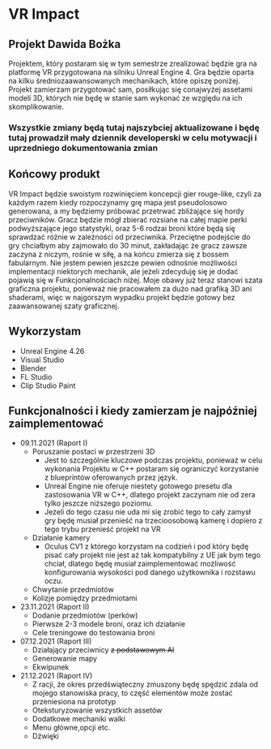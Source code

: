# VR Impact
## Projekt Dawida Bożka

 Projektem, który postaram się w tym semestrze zrealizować będzie gra na platformę VR przygotowana na silniku Unreal Engine 4.
Gra będzie oparta na kilku średniozaawansowanych mechanikach, które opiszę poniżej. Projekt zamierzam przygotować sam,
posiłkując się conajwyżej assetami modeli 3D, których nie będę w stanie sam wykonać ze względu na ich skomplikowanie.

### Wszystkie zmiany będą tutaj najszybciej aktualizowane i będę tutaj prowadził mały dziennik developerski w celu motywacji i uprzedniego dokumentowania zmian
 
## Końcowy produkt 
 VR Impact będzie swoistym rozwinięciem koncepcji gier rouge-like, czyli za każdym razem kiedy rozpoczynamy grę mapa jest pseudolosowo generowana, 
a my będziemy próbować przetrwać zbliżające się hordy przeciwników. Gracz będzie mógł zbierać rozsiane na całej mapie perki podwyższające jego statystyki, oraz 5-6 rodzai broni które będą się sprawdzać różnie w zależności od przeciwnika. Przeciętne podejście do gry chciałbym aby zajmowało do 30 minut, zakładając że gracz zawsze zaczyna z niczym, rośnie w siłę, a na końcu zmierza się z bossem fabularnym. Nie jestem pewien jeszcze pewien odnośnie możliwości implementacji niektorych mechanik, ale jeżeli zdecyduję się je dodać pojawią się w Funkcjonalnościach niżej.
 Moje obawy już teraz stanowi szata graficzna projektu, ponieważ nie pracowałem za dużo nad grafiką 3D ani shaderami, więc w najgorszym wypadku projekt będzie gotowy bez zaawansowanej szaty graficznej.

## Wykorzystam
  - Unreal Engine 4.26
  - Visual Studio
  - Blender
  - FL Studio
  - Clip Studio Paint

## Funkcjonalności i kiedy zamierzam je najpóźniej zaimplementować

- 09.11.2021 (Raport I)
  - Poruszanie postaci w przestrzeni 3D
    - Jest to szczególnie kluczowe podczas projektu, ponieważ w celu wykonania Projektu w C++ postaram się ograniczyć korzystanie z blueprintów oferowanych przez język.
    - Unreal Engine nie oferuje niestety gotowego presetu dla zastosowania VR w C++, dlatego projekt zaczynam nie od zera tylko jeszcze niższego poziomu.
    - Jeżeli do tego czasu nie uda mi się zrobić tego to cały zamysł gry będę musiał przenieść na trzecioosobową kamerę i dopiero z tego trybu przenieść projekt na VR
  - Działanie kamery
    - Oculus CV1 z którego korzystam na codzień i pod który będę pisać cały projekt nie jest aż tak kompatybilny z UE jak bym tego chciał, dlatego będę musiał zaimplementować możliwość konfigurowania wysokości pod danego użytkownika i rozstawu oczu.
  - Chwytanie przedmiotów
  - Kolizje pomiędzy przedmiotami 
- 23.11.2021 (Raport II)
  - Dodanie przedmiotów (perków)
  - Pierwsze 2-3 modele broni, oraz ich działanie
  - Cele treningowe do testowania broni
- 07.12.2021 (Raport III)
  - Działający przeciwnicy ~~z podstawowym AI~~ 
  - Generowanie mapy
  - Ekwipunek
- 21.12.2021 (Raport IV)
  - Z racji, że okres przedświąteczny zmuszony będę spędzić zdala od mojego stanowiska pracy, to część elementów może zostać przeniesiona na prototyp
  - Oteksturyzowanie wszystkich assetów
  - Dodatkowe mechaniki walki
  - Menu główne,opcji etc.
  - Dźwięki
